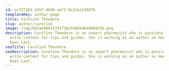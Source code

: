 ```yaml
---
id: ac757203-1b57-40d6-aef2-9c23a1b3687b
templateKey: author-page
title: Caroline Theodore
slug: author/caroline
image: /img/842a640031331720c54d84d64006855b.png
description: Caroline Theodore is an expert pharmacist who is passionate to
  write content for tips and guides. She is working as an author on How Long
  Does Last.
seoTitle: Caroline Theodore
seoDescription: Caroline Theodore is an expert pharmacist who is passionate to
  write content for tips and guides. She is working as an author on How Long
  Does Last.
---
```

